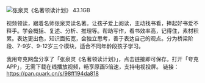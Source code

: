 ![张泉灵《名著领读计划》 43.1GB](https://www.kuafuzys.com/upload/attach/202411/15979_YJQXSPFVDAERGYX.jpg)

视频领读，跟着名师张泉灵读名著。让孩子爱上阅读，主动找书看，捧起好书爱不释手。学会概括、复述、分析、推理等。帮助写作，看书效率高，记得住，素材积累。表达更出色，知识面拓宽，会独立思考，善于表达自己的观点。分为桥梁阶段、7-9岁、9-12岁三个模块，适合不同年龄段孩子学习。

我用夸克网盘分享了「张泉灵《名著领读计划》」，点击链接即可保存。打开「夸克APP」，无需下载在线播放视频，畅享原画5倍速，支持电视投屏。
链接：https://pan.quark.cn/s/98ff194da818

